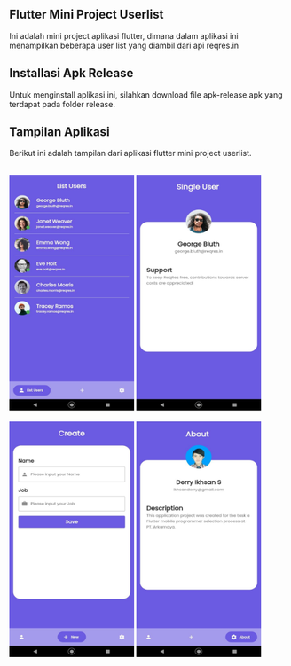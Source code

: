 ## Flutter Mini Project Userlist
Ini adalah mini project aplikasi flutter, dimana dalam aplikasi ini menampilkan beberapa user list yang diambil dari api reqres.in

## Installasi Apk Release
Untuk menginstall aplikasi ini, silahkan download file apk-release.apk yang terdapat pada folder release.

## Tampilan Aplikasi
Berikut ini adalah tampilan dari aplikasi flutter mini project userlist.
<br>
<br>
<div>
  <img alt="img" src="https://github.com/DerryIkhsan/mini-project-userlist-app/blob/master/result/list_user.jpeg" width="225" height="425">
  <img alt="img" src="https://github.com/DerryIkhsan/mini-project-userlist-app/blob/master/result/single_user.jpeg" width="225" height="425">
</div>
<br>
<div>
  <img alt="img" src="https://github.com/DerryIkhsan/mini-project-userlist-app/blob/master/result/create.jpeg" width="225" height="425">
  <img alt="img" src="https://github.com/DerryIkhsan/mini-project-userlist-app/blob/master/result/about.jpeg" width="225" height="425">
</div>
